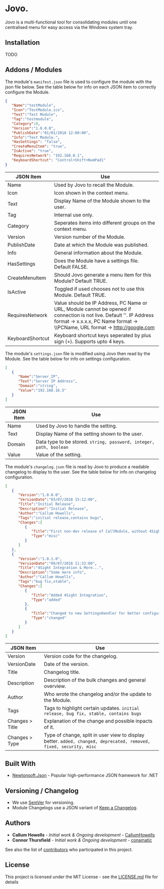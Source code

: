 # Jovo.

Jovo is a multi-functional tool for consolidating modules until one centralised menu for easy access via the Windows system tray.

## Installation

TODO

## Addons / Modules

The module's `manifest.json` file is used to configure the module with the json file below. See the table below for info on each JSON item to correctly configure the Module.

```json
{
   "Name":"testModule",
   "Icon":"TestModule.ico",
   "Text":"Test Module",
   "Tag":"testmodule",
   "Category":0,
   "Version":"1.0.0.0",
   "PublishDate":"01/01/2018 12:00:00",
   "Info":"Test Module.",
   "HasSettings": "false",
   "CreateMenuItem": "true",
   "IsActive": "true",
   "RequiresNetwork": "192.168.0.1",
   "KeyboardShortcut": "Control+Shift+NumPad1"
}
```
JSON Item | Use
------------ | -------------
Name | Used by Jovo to recall the Module.
Icon | Icon shown in the context menu.
Text | Display Name of the Module shown to the user.
Tag | Internal use only.
Category | Seperates items into different groups on the context menu.
Version | Version number of the Module.
PublishDate | Date at which the Module was published.
Info | General information about the Module.
HasSettings | Does the Module have a settings file. Default FALSE.
CreateMenuItem | Should Jovo generate a menu item for this Module? Default TRUE.
IsActive | Toggled if used chooses not to use this Module. Default TRUE.
RequiresNetwork | Value should be IP Address, PC Name or URL, Module cannot be opened if connection is not live. Default ''. IP Address format -> x.x.x.x, PC Name format -> \\\\PCName, URL format -> http://google.com
KeyboardShortcut | Keyboard shortcut keys seperated by plus sign (+). Supports upto 4 keys.

The module's `settings.json` file is modified using Jovo then read by the Module. See the table below for info on settings configuration.

```json
[  
   {  
      "Name":"Server_IP",
      "Text":"Server IP Address",
      "Domain":"string",
      "Value":"192.168.16.5"
   }
]
```
JSON Item | Use
------------- | -------------
Name | Used by Jovo to handle the setting.
Text | Display Name of the setting shown to the user.
Domain | Data type to be stored. `string, password, integer, path, boolean`
Value | Value of the setting.

The module's `changelog.json` file is read by Jovo to produce a readable changelog to display to the user. See the table below for info on changelog configuration.

```json
[
   {
      "Version":"1.0.0.0",
      "VersionDate":"03/07/2018 15:12:00",
      "Title":"Initial Release",
      "Description":"Initial Release",
      "Author":"Callum Howells",
      "Tags":"initial release,contains bugs",
      "Changes":[
         {
            "Title":"First non-dev release of CallModule, without 4Sight integration",
            "Type":"misc"
         }
      ]
   },
   {
      "Version":"1.0.1.0",
      "VersionDate":"09/07/2018 11:32:00",
      "Title":"4Sight Integration & More...",
      "Description":"Some more info",
      "Author":"Callum Howells",
      "Tags":"bug fix,stable",
      "Changes":[
         {
            "Title":"Added 4Sight Integration",
            "Type":"added"
         },
         {
            "Title":"Changed to new SettingsHandler for better configuration accross Jovo and Module.",
            "Type":"changed"
         }
      ]
   }
]
```
JSON Item | Use
------------- | -------------
Version | Version code for the changelog.
VersionDate | Date of the version.
Title | Changelog title.
Description | Description of the bulk changes and general overview.
Author | Who wrote the changelog and/or the update to the Module.
Tags | Tags to highlight certain updates. `initial release, bug fix, stable, contains bugs`
Changes > Title | Explanation of the change and possible inpacts of it.
Changes > Type | Type of change, split in user view to display better. `added, changed, deprecated, removed, fixed, security, misc`

## Built With

* [Newtonsoft.Json](https://www.newtonsoft.com/json) - Popular high-performance JSON framework for .NET

## Versioning / Changelog

* We use [SemVer](http://semver.org/) for versioning.
* Module Changelogs use a JSON variant of [Keep a Changelog](https://keepachangelog.com/en/1.0.0/).

## Authors

* **Callum Howells** - *Initial work & Ongoing development* - [CallumHowells](https://github.com/CallumHowells)
* **Connor Thursfield** - *Initial work & Ongoing development* - [conamatic](https://github.com/conamatic)

See also the list of [contributors](https://github.com/CallumHowells/Jovo/contributors) who participated in this project.

## License

This project is licensed under the MIT License - see the [LICENSE.md](LICENSE.md) file for details
